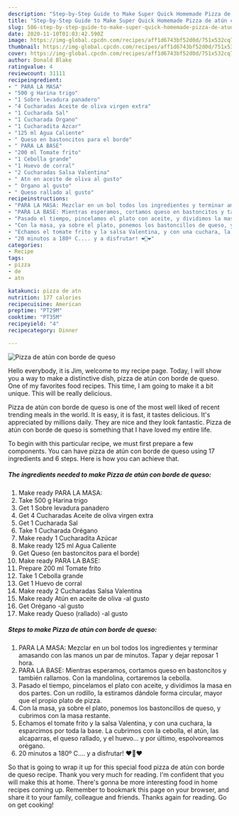 ```yaml
---
description: "Step-by-Step Guide to Make Super Quick Homemade Pizza de atún con borde de queso"
title: "Step-by-Step Guide to Make Super Quick Homemade Pizza de atún con borde de queso"
slug: 586-step-by-step-guide-to-make-super-quick-homemade-pizza-de-atun-con-borde-de-queso
date: 2020-11-10T01:03:42.590Z
image: https://img-global.cpcdn.com/recipes/aff1d6743bf52d0d/751x532cq70/pizza-de-atun-con-borde-de-queso-foto-principal.jpg
thumbnail: https://img-global.cpcdn.com/recipes/aff1d6743bf52d0d/751x532cq70/pizza-de-atun-con-borde-de-queso-foto-principal.jpg
cover: https://img-global.cpcdn.com/recipes/aff1d6743bf52d0d/751x532cq70/pizza-de-atun-con-borde-de-queso-foto-principal.jpg
author: Donald Blake
ratingvalue: 4
reviewcount: 31111
recipeingredient:
- " PARA LA MASA"
- "500 g Harina trigo"
- "1 Sobre levadura panadero"
- "4 Cucharadas Aceite de oliva virgen extra"
- "1 Cucharada Sal"
- "1 Cucharada Organo"
- "1 Cucharadita Azcar"
- "125 ml Agua Caliente"
- " Queso en bastoncitos para el borde"
- " PARA LA BASE"
- "200 ml Tomate frito"
- "1 Cebolla grande"
- "1 Huevo de corral"
- "2 Cucharadas Salsa Valentina"
- " Atn en aceite de oliva al gusto"
- " Organo al gusto"
- " Queso rallado al gusto"
recipeinstructions:
- "PARA LA MASA: Mezclar en un bol todos los ingredientes y terminar amasando con las manos un par de minutos. Tapar y dejar reposar 1 hora."
- "PARA LA BASE: Mientras esperamos, cortamos queso en bastoncitos y también rallamos. Con la mandolina, cortaremos la cebolla."
- "Pasado el tiempo, pincelamos el plato con aceite, y dividimos la masa en dos partes. Con un rodillo, la estiramos dándole forma circular, mayor que el propio plato de pizza."
- "Con la masa, ya sobre el plato, ponemos los bastoncillos de queso, y cubrimos con la masa restante."
- "Echamos el tomate frito y la salsa Valentina, y con una cuchara, la esparcimos por toda la base. La cubrimos con la cebolla, el atún, las alcaparras, el queso rallado, y el huevo... y por último, espolvoreamos orégano."
- "20 minutos a 180º C.... y a disfrutar! ❤️🍕❤️"
categories:
- Recipe
tags:
- pizza
- de
- atn

katakunci: pizza de atn 
nutrition: 177 calories
recipecuisine: American
preptime: "PT29M"
cooktime: "PT35M"
recipeyield: "4"
recipecategory: Dinner

---
```



![Pizza de atún con borde de queso](https://img-global.cpcdn.com/recipes/aff1d6743bf52d0d/751x532cq70/pizza-de-atun-con-borde-de-queso-foto-principal.jpg)

Hello everybody, it is Jim, welcome to my recipe page. Today, I will show you a way to make a distinctive dish, pizza de atún con borde de queso. One of my favorites food recipes. This time, I am going to make it a bit unique. This will be really delicious.

Pizza de atún con borde de queso is one of the most well liked of recent trending meals in the world. It is easy, it is fast, it tastes delicious. It's appreciated by millions daily. They are nice and they look fantastic. Pizza de atún con borde de queso is something that I have loved my entire life.




To begin with this particular recipe, we must first prepare a few components. You can have pizza de atún con borde de queso using 17 ingredients and 6 steps. Here is how you can achieve that.

<!--inarticleads1-->

##### The ingredients needed to make Pizza de atún con borde de queso:

1. Make ready  PARA LA MASA:
1. Take 500 g Harina trigo
1. Get 1 Sobre levadura panadero
1. Get 4 Cucharadas Aceite de oliva virgen extra
1. Get 1 Cucharada Sal
1. Take 1 Cucharada Orégano
1. Make ready 1 Cucharadita Azúcar
1. Make ready 125 ml Agua Caliente
1. Get  Queso (en bastoncitos para el borde)
1. Make ready  PARA LA BASE:
1. Prepare 200 ml Tomate frito
1. Take 1 Cebolla grande
1. Get 1 Huevo de corral
1. Make ready 2 Cucharadas Salsa Valentina
1. Make ready  Atún en aceite de oliva -al gusto
1. Get  Orégano -al gusto
1. Make ready  Queso (rallado) -al gusto




<!--inarticleads2-->

##### Steps to make Pizza de atún con borde de queso:

1. PARA LA MASA: Mezclar en un bol todos los ingredientes y terminar amasando con las manos un par de minutos. Tapar y dejar reposar 1 hora.
1. PARA LA BASE: Mientras esperamos, cortamos queso en bastoncitos y también rallamos. Con la mandolina, cortaremos la cebolla.
1. Pasado el tiempo, pincelamos el plato con aceite, y dividimos la masa en dos partes. Con un rodillo, la estiramos dándole forma circular, mayor que el propio plato de pizza.
1. Con la masa, ya sobre el plato, ponemos los bastoncillos de queso, y cubrimos con la masa restante.
1. Echamos el tomate frito y la salsa Valentina, y con una cuchara, la esparcimos por toda la base. La cubrimos con la cebolla, el atún, las alcaparras, el queso rallado, y el huevo... y por último, espolvoreamos orégano.
1. 20 minutos a 180º C.... y a disfrutar! ❤️🍕❤️




So that is going to wrap it up for this special food pizza de atún con borde de queso recipe. Thank you very much for reading. I'm confident that you will make this at home. There's gonna be more interesting food in home recipes coming up. Remember to bookmark this page on your browser, and share it to your family, colleague and friends. Thanks again for reading. Go on get cooking!
